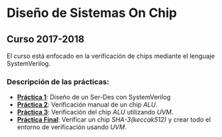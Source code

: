 # Diseño de Sistemas On Chip 
## Curso 2017-2018
El curso está enfocado en la verificación de chips mediante el lenguaje SystemVerilog.

### Descripción de las prácticas:

- [**Práctica 1**](./Practica1): Diseño de un Ser-Des con SystemVerilog
- [**Práctica 2**](./Practica2): Verificación manual de un chip *ALU*.
- [**Práctica 3**](./Practica3): Verificación del chip *ALU* utilizando *UVM*.
- [**Práctica Final**](./PracticaFinal): Verificar un chip *SHA-3(keccak512)* y crear todo el entorno de verificación usando *UVM*.


